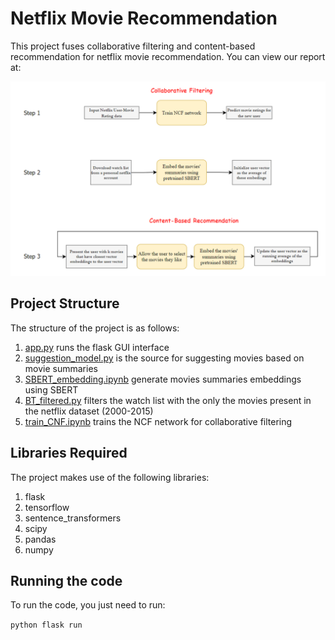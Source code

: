 # Netflix Movie Recommendation

This project fuses collaborative filtering and content-based recommendation for netflix movie recommendation. You can view our report at: 

![alt text](https://github.com/alishibli97/Scalable-Machine-Learning-and-Deep-Learning/blob/main/project/scalable.PNG)

## Project Structure
The structure of the project is as follows:

1. [app.py](https://github.com/alishibli97/Scalable-Machine-Learning-and-Deep-Learning/blob/main/project/app.py) runs the flask GUI interface
2. [suggestion_model.py](https://github.com/alishibli97/Scalable-Machine-Learning-and-Deep-Learning/blob/main/project/suggestion_model.py) is the source for suggesting movies based on movie summaries
3. [SBERT_embedding.ipynb](https://github.com/alishibli97/Scalable-Machine-Learning-and-Deep-Learning/blob/main/project/SBERT_embedding.ipynb) generate movies summaries embeddings using SBERT
4. [BT_filtered.py](https://github.com/alishibli97/Scalable-Machine-Learning-and-Deep-Learning/blob/main/project/BT_filtered.py) filters the watch list with the only the movies present in the netflix dataset (2000-2015)
5. [train_CNF.ipynb](https://github.com/alishibli97/Scalable-Machine-Learning-and-Deep-Learning/blob/main/project/train_CNF.ipynb) trains the NCF network for collaborative filtering

## Libraries Required
The project makes use of the following libraries:
1. flask
2. tensorflow
3. sentence_transformers
4. scipy
5. pandas
6. numpy

## Running the code
To run the code, you just need to run:

```python flask run```
